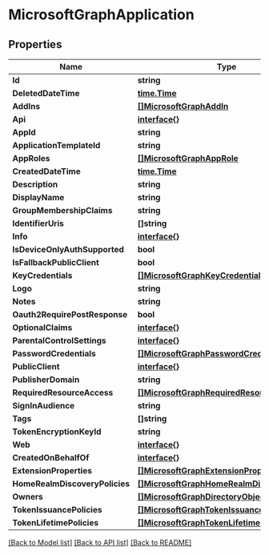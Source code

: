 # MicrosoftGraphApplication

## Properties

Name | Type | Description | Notes
------------ | ------------- | ------------- | -------------
**Id** | **string** |  | [optional] 
**DeletedDateTime** | [**time.Time**](time.Time.md) |  | [optional] 
**AddIns** | [**[]MicrosoftGraphAddIn**](microsoft.graph.addIn.md) |  | [optional] 
**Api** | [**interface{}**](.md) |  | [optional] 
**AppId** | **string** |  | [optional] 
**ApplicationTemplateId** | **string** |  | [optional] 
**AppRoles** | [**[]MicrosoftGraphAppRole**](microsoft.graph.appRole.md) |  | [optional] 
**CreatedDateTime** | [**time.Time**](time.Time.md) |  | [optional] 
**Description** | **string** |  | [optional] 
**DisplayName** | **string** |  | [optional] 
**GroupMembershipClaims** | **string** |  | [optional] 
**IdentifierUris** | **[]string** |  | [optional] 
**Info** | [**interface{}**](.md) |  | [optional] 
**IsDeviceOnlyAuthSupported** | **bool** |  | [optional] 
**IsFallbackPublicClient** | **bool** |  | [optional] 
**KeyCredentials** | [**[]MicrosoftGraphKeyCredential**](microsoft.graph.keyCredential.md) |  | [optional] 
**Logo** | **string** |  | [optional] 
**Notes** | **string** |  | [optional] 
**Oauth2RequirePostResponse** | **bool** |  | [optional] 
**OptionalClaims** | [**interface{}**](.md) |  | [optional] 
**ParentalControlSettings** | [**interface{}**](.md) |  | [optional] 
**PasswordCredentials** | [**[]MicrosoftGraphPasswordCredential**](microsoft.graph.passwordCredential.md) |  | [optional] 
**PublicClient** | [**interface{}**](.md) |  | [optional] 
**PublisherDomain** | **string** |  | [optional] 
**RequiredResourceAccess** | [**[]MicrosoftGraphRequiredResourceAccess**](microsoft.graph.requiredResourceAccess.md) |  | [optional] 
**SignInAudience** | **string** |  | [optional] 
**Tags** | **[]string** |  | [optional] 
**TokenEncryptionKeyId** | **string** |  | [optional] 
**Web** | [**interface{}**](.md) |  | [optional] 
**CreatedOnBehalfOf** | [**interface{}**](.md) |  | [optional] 
**ExtensionProperties** | [**[]MicrosoftGraphExtensionProperty**](microsoft.graph.extensionProperty.md) |  | [optional] 
**HomeRealmDiscoveryPolicies** | [**[]MicrosoftGraphHomeRealmDiscoveryPolicy**](microsoft.graph.homeRealmDiscoveryPolicy.md) |  | [optional] 
**Owners** | [**[]MicrosoftGraphDirectoryObject**](microsoft.graph.directoryObject.md) |  | [optional] 
**TokenIssuancePolicies** | [**[]MicrosoftGraphTokenIssuancePolicy**](microsoft.graph.tokenIssuancePolicy.md) |  | [optional] 
**TokenLifetimePolicies** | [**[]MicrosoftGraphTokenLifetimePolicy**](microsoft.graph.tokenLifetimePolicy.md) |  | [optional] 

[[Back to Model list]](../README.md#documentation-for-models) [[Back to API list]](../README.md#documentation-for-api-endpoints) [[Back to README]](../README.md)


